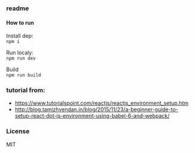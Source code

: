 ### readme

#### How to run
Install dep:  
`npm i`

Run localy:  
`npm run dev`

Build  
`npm run build`

### tutorial from:  
* https://www.tutorialspoint.com/reactjs/reactjs_environment_setup.htm
* http://blog.tamizhvendan.in/blog/2015/11/23/a-beginner-guide-to-setup-react-dot-js-environment-using-babel-6-and-webpack/

### License
MIT

